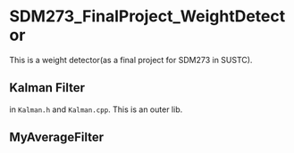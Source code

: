# SDM273_FinalProject_WeightDetector
This is a weight detector(as a final project for SDM273 in SUSTC).
## Kalman Filter

in `Kalman.h` and `Kalman.cpp`. This is an outer lib.

## MyAverageFilter

